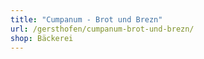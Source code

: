```yaml
---
title: "Cumpanum - Brot und Brezn"
url: /gersthofen/cumpanum-brot-und-brezn/
shop: Bäckerei
---
```

